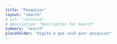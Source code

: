 ```yaml
---
title: "Pesquisar"
layout: "search"
# url: "/archive"
# description: "Description for Search"
summary: "search"
placeholder: "Digite o que você quer pesquisar"
---
```

